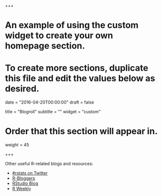 +++
# An example of using the custom widget to create your own homepage section.
# To create more sections, duplicate this file and edit the values below as desired.

date = "2016-04-20T00:00:00"
draft = false

title = "Blogroll"
subtitle = ""
widget = "custom"

# Order that this section will appear in.
weight = 45

+++

Other useful R-related blogs and resources:

- [#rstats on Twitter](https://twitter.com/search?q=%23rstats&src=tyah)
- [R-Bloggers](https://www.r-bloggers.com)
- [RStudio Blog](https://blog.rstudio.org/)
- [R Weekly](https://rweekly.org/)
